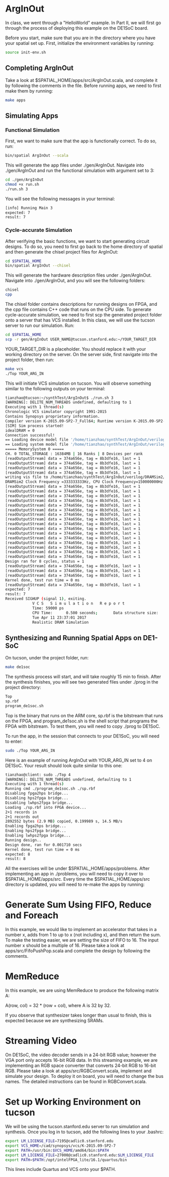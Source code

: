 # ArgInOut
In class, we went through a "HelloWorld" example. In Part II, we will first go through the process of deploying this example on the DE1SoC board. 

Before you start, make sure that you are in the directory where you have your spatial set up.
First, initialize the environment variables by running:
```bash
source init-env.sh
```
## Completing ArgInOut
Take a look at $SPATIAL_HOME/apps/src/ArgInOut.scala, and complete it by following the comments in the file. 
Before running apps, we need to first make them by running:
```bash
make apps
```

## Simulating Apps
### Functional Simulation
First, we want to make sure that the app is functionally correct. To do so, run: 
```bash
bin/spatial ArgInOut --scala
```
This will generate the app files under ./gen/ArgInOut. Navigate into ./gen/ArgInOut and run the functional simulation with argument set to 3:
```bash
cd ./gen/ArgInOut
chmod +x run.sh
./run.sh 3
```
You will see the following messages in your terminal: 
```bash
[info] Running Main 3
expected: 7
result: 7
```

### Cycle-accurate Simulation
After verifying the basic functions, we want to start generating circuit designs. To do so, you need to first go back to the home directory of spatial and then generate the chisel project files for ArgInOut:
```bash
cd $SPATIAL_HOME
bin/spatial ArgInOut --chisel
```

This will generate the hardware description files under ./gen/ArgInOut. Navigate into ./gen/ArgInOut, and you will see the following folders: 
```bash
chisel
cpp
```

The chisel folder contains descriptions for running designs on FPGA, and the cpp file contains C++ code that runs on the CPU side. To generate cycle-accurate simulation, we need to first scp the generated project folder onto a server that has VCS installed. In this class, we will use the tucson server to run our simulation. Run: 
```bash
cd $SPATIAL_HOME
scp -r gen/ArgInOut USER_NAME@tucson.stanford.edu:~/YOUR_TARGET_DIR
```
YOUR_TARGET_DIR is a placeholder. You should replace it with your working directory on the server.
On the server side, first navigate into the project folder, then run: 
```bash
make vcs
./Top YOUR_ARG_IN
```
This will initiate VCS simulation on tucson. You will observe something similar to the following outputs on your terminal:
```bash
tianzhao@tucson:~/synthTest/ArgInOut$ ./run.sh 3
[WARNING]: DELITE_NUM_THREADS undefined, defaulting to 1
Executing with 1 thread(s)
Chronologic VCS simulator copyright 1991-2015
Contains Synopsys proprietary information.
Compiler version K-2015.09-SP2-7_Full64; Runtime version K-2015.09-SP2-7_Full64;  Apr 11 23:37 2017
[SIM] Sim process started!
idealDRAM = 0
Connection successful!
== Loading device model file '/home/tianzhao/synthTest/ArgInOut/verilog/DRAMSim2/ini/DDR2_micron_16M_8b_x8_sg3E.ini' == 
== Loading system model file '/home/tianzhao/synthTest/ArgInOut/verilog/DRAMSim2/spatial.dram.ini' == 
===== MemorySystem 0 =====
CH. 0 TOTAL_STORAGE : 16384MB | 16 Ranks | 8 Devices per rank
[readOutputStream] data = 374a656e, tag = 8b3dfe16, last = 1
[readOutputStream] data = 374a656e, tag = 8b3dfe16, last = 1
[readOutputStream] data = 374a656e, tag = 8b3dfe16, last = 1
[readOutputStream] data = 374a656e, tag = 8b3dfe16, last = 1
writing vis file to /home/tianzhao/synthTest/ArgInOut/verilog/DRAMSim2/results/dramSimVCS/DDR2_micron_16M_8b_x8_sg3E/16GB.1Ch.16R.scheme2.open_page.32TQ.32CQ.RtB.pRank.vis
DRAMSim2 Clock Frequency =333333333Hz, CPU Clock Frequency=150000000Hz
[readOutputStream] data = 374a656e, tag = 8b3dfe16, last = 1
[readOutputStream] data = 374a656e, tag = 8b3dfe16, last = 1
[readOutputStream] data = 374a656e, tag = 8b3dfe16, last = 1
[readOutputStream] data = 374a656e, tag = 8b3dfe16, last = 1
[readOutputStream] data = 374a656e, tag = 8b3dfe16, last = 1
[readOutputStream] data = 374a656e, tag = 8b3dfe16, last = 1
[readOutputStream] data = 374a656e, tag = 8b3dfe16, last = 1
[readOutputStream] data = 374a656e, tag = 8b3dfe16, last = 1
[readOutputStream] data = 374a656e, tag = 8b3dfe16, last = 1
[readOutputStream] data = 374a656e, tag = 8b3dfe16, last = 1
[readOutputStream] data = 374a656e, tag = 8b3dfe16, last = 1
[readOutputStream] data = 374a656e, tag = 8b3dfe16, last = 1
[readOutputStream] data = 374a656e, tag = 8b3dfe16, last = 1
[readOutputStream] data = 374a656e, tag = 8b3dfe16, last = 1
[readOutputStream] data = 374a656e, tag = 8b3dfe16, last = 1
[readOutputStream] data = 374a656e, tag = 8b3dfe16, last = 1
Design ran for 8 cycles, status = 1
[readOutputStream] data = 374a656e, tag = 8b3dfe16, last = 1
[readOutputStream] data = 374a656e, tag = 8b3dfe16, last = 1
[readOutputStream] data = 374a656e, tag = 8b3dfe16, last = 1
Kernel done, test run time = 0 ms
[readOutputStream] data = 374a656e, tag = 8b3dfe16, last = 1
expected: 7
result: 7
Received SIGHUP (signal 1), exiting.
			V C S   S i m u l a t i o n   R e p o r t 
			Time: 59000 ps
			CPU Time:      0.500 seconds;       Data structure size:   0.0Mb
			Tue Apr 11 23:37:01 2017
			Realistic DRAM Simulation

```

## Synthesizing and Running Spatial Apps on DE1-SoC
On tucson, under the project folder, run:
```bash
make de1soc
```
The synthesis process will start, and will take roughly 15 min to finish. After the synthesis finishes, you will see two generated files under ./prog in the project directory:
```bash
Top
sp.rbf
program_de1soc.sh
```
Top is the binary that runs on the ARM core, sp.rbf is the bitstream that runs on the FPGA, and program_de1soc.sh is the shell script that programs the FPGA with bitstream. To test them, you will need to copy ./prog to DE1SoC.

To run the app, in the session that connects to your DE1SoC, you will need to enter: 
```bash
sudo ./Top YOUR_ARG_IN
```
Here is an example of running ArgInOut with YOUR_ARG_IN set to 4 on DE1SoC. Your result should look quite similar to this one:
```bash
tianzhao@client: sudo ./Top 4
[WARNING]: DELITE_NUM_THREADS undefined, defaulting to 1
Executing with 1 thread(s)
Running cmd ./program_de1soc.sh ./sp.rbf
Disabling fpga2hps bridge...
Disabling hps2fpga bridge...
Disabling lwhps2fpga bridge...
Loading ./sp.rbf into FPGA device...
2+1 records in
2+1 records out
2892552 bytes (2.9 MB) copied, 0.199989 s, 14.5 MB/s
Enabling fpga2hps bridge...
Enabling hps2fpga bridge...
Enabling lwhps2fpga bridge...
Running design..
Design done, ran for 0.001710 secs
Kernel done, test run time = 0 ms
expected: 8
result: 8
```

All the exercises will be under $SPATIAL_HOME/apps/problems. After implementing an app in ./problems, you will need to copy it over to $SPATIAL_HOME/apps/src. Every time the $SPATIAL_HOME/apps/src directory is updated, you will need to re-make the apps by running: 

# Generate Sum Using FIFO, Reduce and Foreach 
In this example, we would like to implement an accelerator that takes in a number x, adds from 1 to up to x (not including x), and then return the sum. To make the testing easier, we are setting the size of FIFO to 16. The input number x should be a multiple of 16. Please take a look at apps/src/FifoPushPop.scala and complete the design by following the comments.

# MemReduce
In this example, we are using MemReduce to produce the following matrix A:

A(row, col) = 32 * (row + col), where A is 32 by 32. 

If you observe that synthesizer takes longer than usual to finish, this is expected because we are synthesizing SRAMs. 

# Streaming Video
On DE1SoC, the video decoder sends in a 24-bit RGB value; however the VGA port only accepts 16-bit RGB data. In this streaming example, we are implementing an RGB space converter that converts 24-bit RGB to 16-bit RGB. Please take a look at apps/src/RGBConvert.scala, implement and simulate your design. To deploy it on board, you will need to change the bus names. The detailed instructions can be found in RGBConvert.scala. 


# Set up Working Environment on tucson
We will be using the tucson.stanford.edu server to run simulation and synthesis. 
Once you log in to tucson, add the following lines to your .bashrc: 
```bash
export LM_LICENSE_FILE=7195@cadlic0.stanford.edu
export VCS_HOME=/cad/synopsys/vcs/K-2015.09-SP2-7
export PATH=/usr/bin:$VCS_HOME/amd64/bin:$PATH
export LM_LICENSE_FILE=27000@cadlic0.stanford.edu:$LM_LICENSE_FILE
export PATH=$PATH:/opt/intelFPGA_lite/16.1/quartus/bin

```
This lines include Quartus and VCS onto your $PATH.
